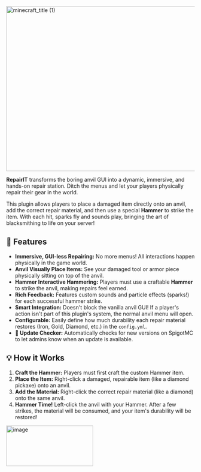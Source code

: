 <img width="1997" height="440" alt="minecraft_title (1)" src="https://github.com/user-attachments/assets/1458c936-d1a5-47f5-898d-bd4ece2f7860" />



**RepairIT** transforms the boring anvil GUI into a dynamic, immersive, and hands-on repair station. Ditch the menus and let your players physically repair their gear in the world.

This plugin allows players to place a damaged item directly onto an anvil, add the correct repair material, and then use a special **Hammer** to strike the item. With each hit, sparks fly and sounds play, bringing the art of blacksmithing to life on your server!

## 🚀 Features

* **Immersive, GUI-less Repairing:** No more menus! All interactions happen physically in the game world.
* **Anvil Visually Place Items:** See your damaged tool or armor piece physically sitting on top of the anvil.
* **Hammer Interactive Hammering:** Players must use a craftable **Hammer** to strike the anvil, making repairs feel earned.
* **Rich Feedback:** Features custom sounds and particle effects (sparks!) for each successful hammer strike.
* **Smart Integration:** Doesn't block the vanilla anvil GUI! If a player's action isn't part of this plugin's system, the normal anvil menu will open.
* **Configurable:** Easily define how much durability each repair material restores (Iron, Gold, Diamond, etc.) in the `config.yml`.
* **🔄 Update Checker:** Automatically checks for new versions on SpigotMC to let admins know when an update is available.

## 💡 How it Works

1.  **Craft the Hammer:** Players must first craft the custom Hammer item.
2.  **Place the Item:** Right-click a damaged, repairable item (like a diamond pickaxe) onto an anvil.
3.  **Add the Material:** Right-click the correct repair material (like a diamond) onto the same anvil.
4.  **Hammer Time!** Left-click the anvil with your Hammer. After a few strikes, the material will be consumed, and your item's durability will be restored!

<img width="232" height="108" alt="image" src="https://github.com/user-attachments/assets/70e1a479-203b-4cf3-9d00-c6f796409027" />
